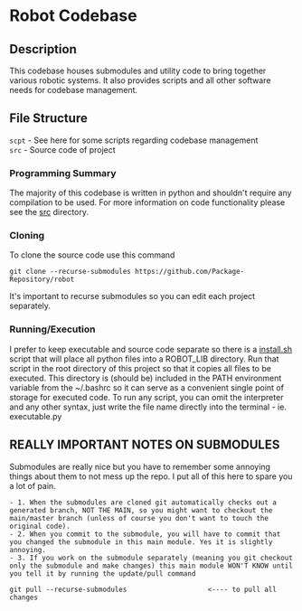 # Robot Codebase

## Description
This codebase houses submodules and utility code to bring together various robotic systems. It also provides scripts and all other software needs for codebase management.  

## File Structure
`scpt` - See here for some scripts regarding codebase management  
`src`  - Source code of project

### Programming Summary
The majority of this codebase is written in python and shouldn't require any compilation to be used. For more information on code functionality please see the [src](src) directory.

### Cloning
To clone the source code use this command

    git clone --recurse-submodules https://github.com/Package-Repository/robot

It's important to recurse submodules so you can edit each project separately. 

### Running/Execution

I prefer to keep executable and source code separate so there is a [install.sh](scpt/install.sh) script that will place all python files into a ROBOT_LIB directory. Run that script in the root directory of this project so that it copies all files to be executed. This directory is (should be) included in the PATH environment variable from the ~/.bashrc so it can serve as a convenient single point of storage for executed code. To run any script, you can omit the interpreter and any other syntax, just write the file name directly into the terminal - ie. executable.py 

## REALLY IMPORTANT NOTES ON SUBMODULES

Submodules are really nice but you have to remember some annoying things about them to not mess up the repo.
I put all of this here to spare you a lot of pain.

    - 1. When the submodules are cloned git automatically checks out a generated branch, NOT THE MAIN, so you might want to checkout the main/master branch (unless of course you don't want to touch the original code). 
    - 2. When you commit to the submodule, you will have to commit that you changed the submodule in this main module. Yes it is slightly annoying.
    - 3. If you work on the submodule separately (meaning you git checkout only the submodule and make changes) this main module WON'T KNOW until you tell it by running the update/pull command

    git pull --recurse-submodules                    <---- to pull all changes
